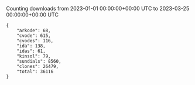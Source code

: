 
Counting downloads from 2023-01-01 00:00:00+00:00 UTC to 2023-03-25 00:00:00+00:00 UTC

```
{
    "arkode": 68,
    "cvode": 615,
    "cvodes": 116,
    "ida": 138,
    "idas": 61,
    "kinsol": 79,
    "sundials": 8560,
    "clones": 26479,
    "total": 36116
}
```
